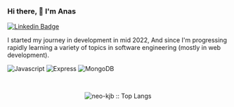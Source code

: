 ### Hi there, 👋 I'm Anas
[![Linkedin Badge](https://img.shields.io/badge/-neobjb-blue?style=flat-square&logo=Linkedin&logoColor=white&link=https://www.linkedin.com/in/neo-kjb/)](https://www.linkedin.com/in/neo-kjb/)

I started my journey in development in mid 2022, And since I'm progressing rapidly learning a variety of topics in software engineering (mostly in web development).

![Javascript](https://img.shields.io/badge/-Javascrpt-black?style=flat-square&logo=javascript)
![Express](https://img.shields.io/badge/-Express-black?style=flat-square&logo=express)
![MongoDB](https://img.shields.io/badge/-MongoDB-black?style=flat-square&logo=mongodb)
<!-- ![React](https://img.shields.io/badge/-React-black?style=flat-square&logo=react) -->

<br>
<p align="center">
  <img src="https://github-readme-stats.vercel.app/api/top-langs/?username=neo-kjb&layout=compact&langs_count=6&theme=tokyonight&hide=html,Dockerfile,scss" alt="neo-kjb :: Top Langs" />
</p>
